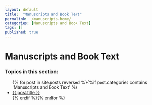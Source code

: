 ```yaml
---
layout: default
title:  "Manuscripts and Book Text"
permalink:  /manuscripts-home/
categories: [Manuscripts and Book Text]
tags: []
published: true
---
```


<div data-type="part" class="hsecpart" data-hederis-type="hsecpart" id="manuscripts-home" data-pi-attrs="id: manuscripts-home" role="doc-part" data-author-name=" " data-book-title=" " title="Manuscripts and Book Text"><h1 data-hederis-type="hblkchaptitle" class="hblkchaptitle" id="p73PwEtFe">Manuscripts and Book Text</h1><h3>Topics in this section:</h3><ul class="">{% for post in site.posts reversed %}{%if post.categories contains 'Manuscripts and Book Text' %}<li class=""><a class="" href="{{ post.url }}">{{ post.title }}</a></li>{% endif %}{% endfor %}</ul></div>